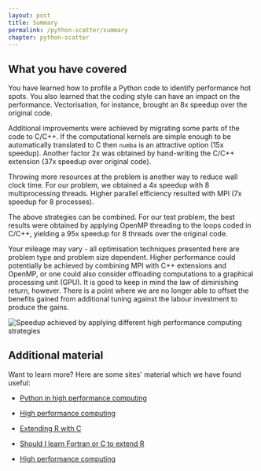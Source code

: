 ```yaml
---
layout: post
title: Summary
permalink: /python-scatter/summary
chapter: python-scatter
---
```


## What you have covered

You have learned how to profile a Python code to identify performance hot spots. You also learned that the coding style can have an impact on the performance. Vectorisation, for instance, brought an 8x speedup over the original code. 

Additional improvements were achieved by migrating some parts of the code to C/C++. If the computational kernels are simple enough to be automatically translated to C then `numba` is an attractive option (15x speedup). Another factor 2x was obtained by hand-writing the C/C++ extension (37x speedup over original code).

Throwing more resources at the problem is another way to reduce wall clock time. For our problem, we obtained a 4x speedup with 8 multiprocessing threads. Higher parallel efficiency resulted with MPI (7x speedup for 8 processes). 

The above strategies can be combined. For our test problem, the best results were obtained by applying OpenMP threading to the loops coded in C/C++, yielding a 95x speedup for 8 threads over the original code. 

Your mileage may vary - all optimisation techniques presented here are problem type and problem size dependent. Higher performance could potentially be achieved by combining MPI with C++ extensions and OpenMP, or one could also consider offloading computations to a graphical processing unit (GPU). It is good to keep in mind the law of diminishing return, however. There is a point where we are no longer able to offset the benefits gained from additional tuning against the labour investment to produce the gains. 

![Speedup achieved by applying different high performance computing strategies](https://github.com/pletzer/perf-training/raw/summary/_lessons/python-scatter/images/speedup.png)


## Additional material

Want to learn more? Here are some sites' material which we have found useful:

 * [Python in high performance computing](https://events.prace-ri.eu/event/669/material/slides/0.pdf)

 * [High performance computing](https://cran.r-project.org/web/views/HighPerformanceComputing.html)

 * [Extending R with C](https://www.rstudio.com/resources/videos/extending-r-with-c-a-brief-introduction-to-rcpp/)

 * [Should I learn Fortran or C to extend R](https://stackoverflow.com/questions/3148763/should-i-learn-fortran-or-c-to-extend-r)

 * [High performance computing](http://blog.revolutionanalytics.com/high-performance-computing/)

